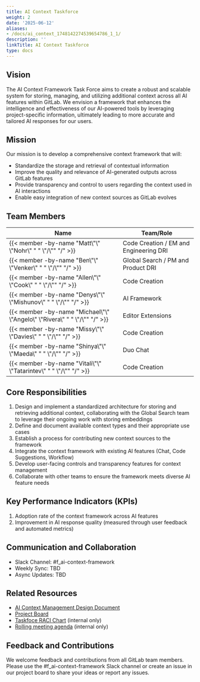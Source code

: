 ```yaml
---
title: AI Context Taskforce
weight: 2
date: '2025-06-12'
aliases:
- /docs/ai_context_1748142274539654786_1_1/
description: ''
linkTitle: AI Context Taskforce
type: docs
---
```


## Vision

The AI Context Framework Task Force aims to create a robust and scalable system for storing, managing, and utilizing additional context across all AI features within GitLab. We envision a framework that enhances the intelligence and effectiveness of our AI-powered tools by leveraging project-specific information, ultimately leading to more accurate and tailored AI responses for our users.

## Mission

Our mission is to develop a comprehensive context framework that will:

- Standardize the storage and retrieval of contextual information
- Improve the quality and relevance of AI-generated outputs across GitLab features
- Provide transparency and control to users regarding the context used in AI interactions
- Enable easy integration of new context sources as GitLab evolves

## Team Members

| Name                                           | Team/Role           |
|------------------------------------------------|---------------------|
| {{< member -by-name "Matt\\\"\\\" \\\"Nohr\\\" " " \\\"/\\\"" "/" >}}             | Code Creation / EM and Engineering DRI  |
| {{< member -by-name "Ben\\\"\\\" \\\"Venker\\\" " " \\\"/\\\"" "/" >}}            | Global Search / PM and Product DRI  |
| {{< member -by-name "Allen\\\"\\\" \\\"Cook\\\" " " \\\"/\\\"" "/" >}}            | Code Creation       |
| {{< member -by-name "Denys\\\"\\\" \\\"Mishunov\\\" " " \\\"/\\\"" "/" >}}        | AI Framework        |
| {{< member -by-name "Michael\\\"\\\" \\\"Angelo\\\" \\\"Rivera\\\" " " \\\"/\\\"" "/" >}} | Editor Extensions   |
| {{< member -by-name "Missy\\\"\\\" \\\"Davies\\\" " " \\\"/\\\"" "/" >}}          | Code Creation       |
| {{< member -by-name "Shinya\\\"\\\" \\\"Maeda\\\" " " \\\"/\\\"" "/" >}}          | Duo Chat            |
| {{< member -by-name "Vitali\\\"\\\" \\\"Tatarintev\\\" " " \\\"/\\\"" "/" >}}     | Code Creation       |

## Core Responsibilities

1. Design and implement a standardized architecture for storing and retrieving additional context, collaborating with the Global Search team to leverage their ongoing work with storing embeddings
1. Define and document available context types and their appropriate use cases
1. Establish a process for contributing new context sources to the framework
1. Integrate the context framework with existing AI features (Chat, Code Suggestions, Workflow)
1. Develop user-facing controls and transparency features for context management
1. Collaborate with other teams to ensure the framework meets diverse AI feature needs

## Key Performance Indicators (KPIs)

1. Adoption rate of the context framework across AI features
1. Improvement in AI response quality (measured through user feedback and automated metrics)

## Communication and Collaboration

- Slack Channel: #f_ai-context-framework
- Weekly Sync: TBD
- Async Updates: TBD

## Related Resources

- [AI Context Management Design Document](/handbook/engineering/architecture/design-documents/ai_context_management/)
- [Project Board](https://gitlab.com/groups/gitlab-org/-/boards/7696602?label_name%5B%5D=task%20force::AI%20Context)
- [Taskfoce RACI Chart](https://docs.google.com/spreadsheets/d/1jRBCm7IYMdN6dDgnGIplKmN9QJE135w5Nb_lBJ_yOaY/edit?gid=1036808851#gid=1036808851) (internal only)
- [Rolling meeting agenda](https://docs.google.com/document/d/1a3bg7XxmndJw2fKABlS884c7xXckDeQP8uuTqdbiqEQ/edit?usp=sharing) (internal only)

## Feedback and Contributions

We welcome feedback and contributions from all GitLab team members. Please use the #f_ai-context-framework Slack channel or create an issue in our project board to share your ideas or report any issues.
